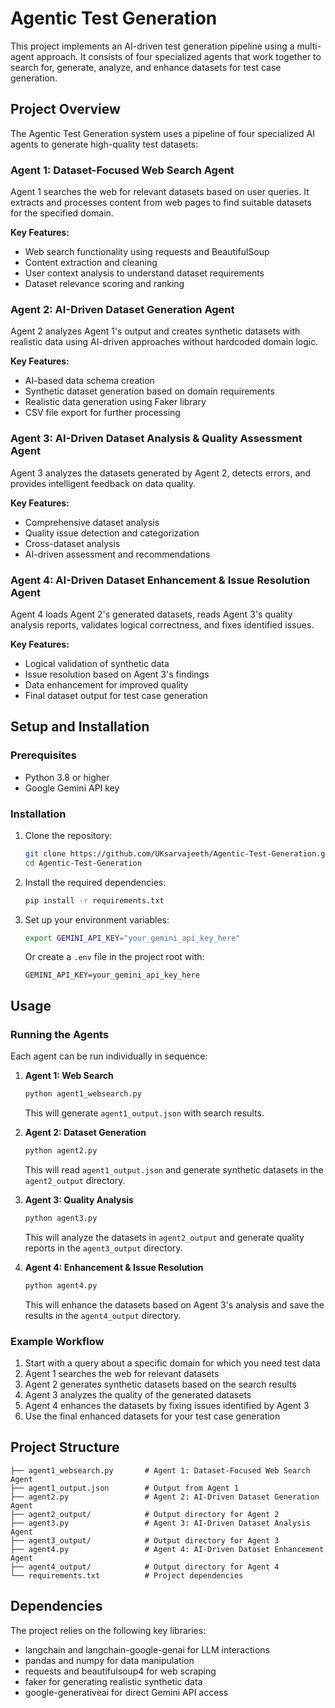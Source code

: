 # Agentic Test Generation

This project implements an AI-driven test generation pipeline using a multi-agent approach. It consists of four specialized agents that work together to search for, generate, analyze, and enhance datasets for test case generation.

## Project Overview

The Agentic Test Generation system uses a pipeline of four specialized AI agents to generate high-quality test datasets:

### Agent 1: Dataset-Focused Web Search Agent

Agent 1 searches the web for relevant datasets based on user queries. It extracts and processes content from web pages to find suitable datasets for the specified domain.

**Key Features:**
- Web search functionality using requests and BeautifulSoup
- Content extraction and cleaning
- User context analysis to understand dataset requirements
- Dataset relevance scoring and ranking

### Agent 2: AI-Driven Dataset Generation Agent

Agent 2 analyzes Agent 1's output and creates synthetic datasets with realistic data using AI-driven approaches without hardcoded domain logic.

**Key Features:**
- AI-based data schema creation
- Synthetic dataset generation based on domain requirements
- Realistic data generation using Faker library
- CSV file export for further processing

### Agent 3: AI-Driven Dataset Analysis & Quality Assessment Agent

Agent 3 analyzes the datasets generated by Agent 2, detects errors, and provides intelligent feedback on data quality.

**Key Features:**
- Comprehensive dataset analysis
- Quality issue detection and categorization
- Cross-dataset analysis
- AI-driven assessment and recommendations

### Agent 4: AI-Driven Dataset Enhancement & Issue Resolution Agent

Agent 4 loads Agent 2's generated datasets, reads Agent 3's quality analysis reports, validates logical correctness, and fixes identified issues.

**Key Features:**
- Logical validation of synthetic data
- Issue resolution based on Agent 3's findings
- Data enhancement for improved quality
- Final dataset output for test case generation

## Setup and Installation

### Prerequisites

- Python 3.8 or higher
- Google Gemini API key

### Installation

1. Clone the repository:
   ```bash
   git clone https://github.com/UKsarvajeeth/Agentic-Test-Generation.git
   cd Agentic-Test-Generation
   ```

2. Install the required dependencies:
   ```bash
   pip install -r requirements.txt
   ```

3. Set up your environment variables:
   ```bash
   export GEMINI_API_KEY="your_gemini_api_key_here"
   ```
   Or create a `.env` file in the project root with:
   ```
   GEMINI_API_KEY=your_gemini_api_key_here
   ```

## Usage

### Running the Agents

Each agent can be run individually in sequence:

1. **Agent 1: Web Search**
   ```bash
   python agent1_websearch.py
   ```
   This will generate `agent1_output.json` with search results.

2. **Agent 2: Dataset Generation**
   ```bash
   python agent2.py
   ```
   This will read `agent1_output.json` and generate synthetic datasets in the `agent2_output` directory.

3. **Agent 3: Quality Analysis**
   ```bash
   python agent3.py
   ```
   This will analyze the datasets in `agent2_output` and generate quality reports in the `agent3_output` directory.

4. **Agent 4: Enhancement & Issue Resolution**
   ```bash
   python agent4.py
   ```
   This will enhance the datasets based on Agent 3's analysis and save the results in the `agent4_output` directory.

### Example Workflow

1. Start with a query about a specific domain for which you need test data
2. Agent 1 searches the web for relevant datasets
3. Agent 2 generates synthetic datasets based on the search results
4. Agent 3 analyzes the quality of the generated datasets
5. Agent 4 enhances the datasets by fixing issues identified by Agent 3
6. Use the final enhanced datasets for your test case generation

## Project Structure

```
├── agent1_websearch.py       # Agent 1: Dataset-Focused Web Search Agent
├── agent1_output.json        # Output from Agent 1
├── agent2.py                 # Agent 2: AI-Driven Dataset Generation Agent
├── agent2_output/            # Output directory for Agent 2
├── agent3.py                 # Agent 3: AI-Driven Dataset Analysis Agent
├── agent3_output/            # Output directory for Agent 3
├── agent4.py                 # Agent 4: AI-Driven Dataset Enhancement Agent
├── agent4_output/            # Output directory for Agent 4
└── requirements.txt          # Project dependencies
```

## Dependencies

The project relies on the following key libraries:
- langchain and langchain-google-genai for LLM interactions
- pandas and numpy for data manipulation
- requests and beautifulsoup4 for web scraping
- faker for generating realistic synthetic data
- google-generativeai for direct Gemini API access